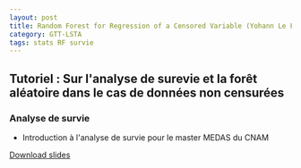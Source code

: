 ```yaml
---
layout: post
title: Random Forest for Regression of a Censored Variable (Yohann Le Faou)
category: GTT-LSTA 
tags: stats RF survie  
---
```


## Tutoriel : Sur l&#39;analyse de surevie et la forêt aléatoire dans le cas de données non censurées

### Analyse de survie

* Introduction à l'analyse de survie pour le master MEDAS du CNAM


[Download slides](https://gttlsta.github.io/public/pdf/Survie_cours_1.pdf)

